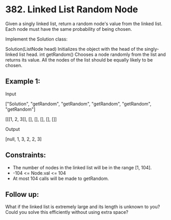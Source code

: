 # 382. Linked List Random Node
Given a singly linked list, return a random node's value from the linked list. Each node must have the same probability of being chosen.

Implement the Solution class:

Solution(ListNode head) Initializes the object with the head of the singly-linked list head.
int getRandom() Chooses a node randomly from the list and returns its value. All the nodes of the list should be equally likely to be chosen.
 

## Example 1:


Input<p>
["Solution", "getRandom", "getRandom", "getRandom", "getRandom", "getRandom"]<p>
[[[1, 2, 3]], [], [], [], [], []]<p>
Output<p>
[null, 1, 3, 2, 2, 3]


## Constraints:

- The number of nodes in the linked list will be in the range [1, 104].
- -104 <= Node.val <= 104
- At most 104 calls will be made to getRandom.
 

## Follow up:

What if the linked list is extremely large and its length is unknown to you?
Could you solve this efficiently without using extra space?